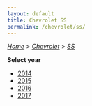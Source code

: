 ```yaml
---
layout: default
title: Chevrolet SS
permalink: /chevrolet/ss/
---
```

[*Home*](/) > [*Chevrolet*](/chevrolet/) > [*SS*](/chevrolet/ss/)

**Select year**

- [2014](/chevrolet/ss/2014/)
- [2015](/chevrolet/ss/2015/)
- [2016](/chevrolet/ss/2016/)
- [2017](/chevrolet/ss/2017/)